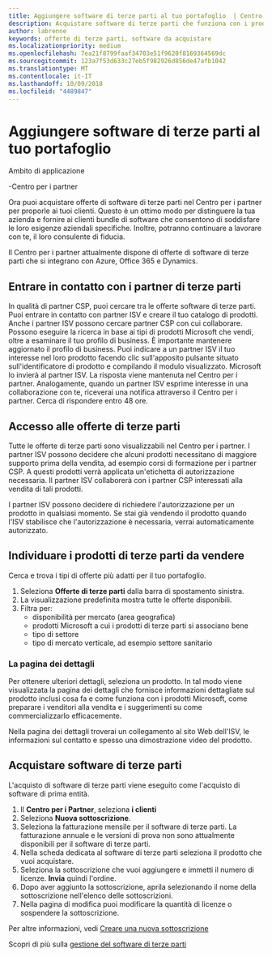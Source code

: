 ```yaml
---
title: Aggiungere software di terze parti al tuo portafoglio  | Centro per i partner
description: Acquistare software di terze parti che funziona con i prodotti Microsoft
author: labrenne
keywords: offerte di terze parti, software da acquistare
ms.localizationpriority: medium
ms.openlocfilehash: 7ea21f8799faaf34703e51f9620f8169364569dc
ms.sourcegitcommit: 123a7f53d633c27eb5f982926d856de47afb1042
ms.translationtype: MT
ms.contentlocale: it-IT
ms.lasthandoff: 10/09/2018
ms.locfileid: "4489847"
---
```

# <a name="add-third-party-software-to-your-portfolio"></a>Aggiungere software di terze parti al tuo portafoglio

Ambito di applicazione

-Centro per i partner

Ora puoi acquistare offerte di software di terze parti nel Centro per i partner per proporle ai tuoi clienti. Questo è un ottimo modo per distinguere la tua azienda e fornire ai clienti bundle di software che consentono di soddisfare le loro esigenze aziendali specifiche. Inoltre, potranno continuare a lavorare con te, il loro consulente di fiducia.

Il Centro per i partner attualmente dispone di offerte di software di terze parti che si integrano con Azure, Office 365 e Dynamics. 

## <a name="connect-with-third-party-partners"></a>Entrare in contatto con i partner di terze parti
 
In qualità di partner CSP, puoi cercare tra le offerte software di terze parti. Puoi entrare in contatto con partner ISV e creare il tuo catalogo di prodotti. Anche i partner ISV possono cercare partner CSP con cui collaborare. Possono eseguire la ricerca in base ai tipi di prodotti Microsoft che vendi, oltre a esaminare il tuo profilo di business. È importante mantenere aggiornato il profilo di business. Puoi indicare a un partner ISV il tuo interesse nel loro prodotto facendo clic sull'apposito pulsante situato sull'identificatore di prodotto e compilando il modulo visualizzato. Microsoft lo invierà al partner ISV. La risposta viene mantenuta nel Centro per i partner. Analogamente, quando un partner ISV esprime interesse in una collaborazione con te, riceverai una notifica attraverso il Centro per i partner. Cerca di rispondere entro 48 ore.

## <a name="access-to-third-party-offers"></a>Accesso alle offerte di terze parti

Tutte le offerte di terze parti sono visualizzabili nel Centro per i partner. I partner ISV possono decidere che alcuni prodotti necessitano di maggiore supporto prima della vendita, ad esempio corsi di formazione per i partner CSP. A questi prodotti verrà applicata un'etichetta di autorizzazione necessaria. Il partner ISV collaborerà con i partner CSP interessati alla vendita di tali prodotti. 

I partner ISV possono decidere di richiedere l'autorizzazione per un prodotto in qualsiasi momento. Se stai già vendendo il prodotto quando l'ISV stabilisce che l'autorizzazione è necessaria, verrai automaticamente autorizzato.

## <a name="discover-third-party-products-you-want-to-sell"></a>Individuare i prodotti di terze parti da vendere

Cerca e trova i tipi di offerte più adatti per il tuo portafoglio. 

1. Seleziona **Offerte di terze parti** dalla barra di spostamento sinistra.
2. La visualizzazione predefinita mostra tutte le offerte disponibili.
3. Filtra per:
    - disponibilità per mercato (area geografica)
    - prodotti Microsoft a cui i prodotti di terze parti si associano bene
    - tipo di settore
    - tipo di mercato verticale, ad esempio settore sanitario

### <a name="the-details-page"></a>La pagina dei dettagli

Per ottenere ulteriori dettagli, seleziona un prodotto. In tal modo viene visualizzata la pagina dei dettagli che fornisce informazioni dettagliate sul prodotto inclusi cosa fa e come funziona con i prodotti Microsoft, come preparare i venditori alla vendita e i suggerimenti su come commercializzarlo efficacemente.

Nella pagina dei dettagli troverai un collegamento al sito Web dell'ISV, le informazioni sul contatto e spesso una dimostrazione video del prodotto. 

## <a name="purchase-the-third-party-software"></a>Acquistare software di terze parti

L'acquisto di software di terze parti viene eseguito come l'acquisto di software di prima entità. 

1. Il **Centro per i Partner**, seleziona **i clienti**
2. Seleziona **Nuova sottoscrizione**.
3. Seleziona la fatturazione mensile per il software di terze parti. La fatturazione annuale e le versioni di prova non sono attualmente disponibili per il software di terze parti.
4. Nella scheda dedicata al software di terze parti seleziona il prodotto che vuoi acquistare.
5. Seleziona la sottoscrizione che vuoi aggiungere e immetti il numero di licenze. **Invia** quindi l'ordine.
6. Dopo aver aggiunto la sottoscrizione, aprila selezionando il nome della sottoscrizione nell'elenco delle sottoscrizioni.
7. Nella pagina di modifica puoi modificare la quantità di licenze o sospendere la sottoscrizione.

Per altre informazioni, vedi [Creare una nuova sottoscrizione](create-a-new-subscription.md)

Scopri di più sulla [gestione del software di terze parti](third-party-help.md)  